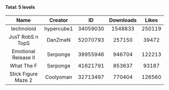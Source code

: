 #### Total: 5 levels

| Name | Creator | ID | Downloads | Likes |
|:---:|:---:|:---:|:---:|:---:|
| technoloid | hypercube1 | 34059030 | 1548833 | 250119
| JusT RobS n TopS | DanZmeN | 52070793 | 257150 | 39472
| Emotional Release II | Serponge | 39955946 | 946704 | 122213
| What The F | Serponge | 41621791 | 853637 | 93187
| Stick Figure Maze 2 | Coolyoman | 32713497 | 770404 | 126560
